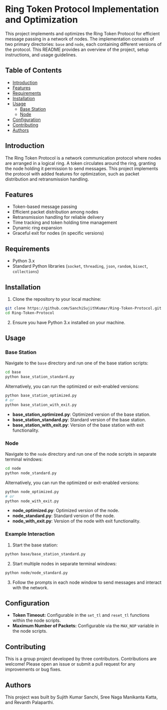 # Ring Token Protocol Implementation and Optimization

This project implements and optimizes the Ring Token Protocol for efficient message passing in a network of nodes. The implementation consists of two primary directories: `base` and `node`, each containing different versions of the protocol. This README provides an overview of the project, setup instructions, and usage guidelines.

## Table of Contents

- [Introduction](#introduction)
- [Features](#features)
- [Requirements](#requirements)
- [Installation](#installation)
- [Usage](#usage)
  - [Base Station](#base-station)
  - [Node](#node)
- [Configuration](#configuration)
- [Contributing](#contributing)
- [Authors](#authors)

## Introduction

The Ring Token Protocol is a network communication protocol where nodes are arranged in a logical ring. A token circulates around the ring, granting the node holding it permission to send messages. This project implements the protocol with added features for optimization, such as packet distribution and retransmission handling.

## Features

- Token-based message passing
- Efficient packet distribution among nodes
- Retransmission handling for reliable delivery
- Time tracking and token holding time management
- Dynamic ring expansion
- Graceful exit for nodes (in specific versions)

## Requirements

- Python 3.x
- Standard Python libraries (`socket`, `threading`, `json`, `random`, `bisect`, `collections`)

## Installation

1. Clone the repository to your local machine:

```bash
git clone https://github.com/SanchiSujithKumar/Ring-Token-Protocol.git
cd Ring-Token-Protocol
```

2. Ensure you have Python 3.x installed on your machine.

## Usage

### Base Station

Navigate to the `base` directory and run one of the base station scripts:

```bash
cd base
python base_station_standard.py
```

Alternatively, you can run the optimized or exit-enabled versions:

```bash
python base_station_optimized.py
# or
python base_station_with_exit.py
```

- **base_station_optimized.py**: Optimized version of the base station.
- **base_station_standard.py**: Standard version of the base station.
- **base_station_with_exit.py**: Version of the base station with exit functionality.

### Node

Navigate to the `node` directory and run one of the node scripts in separate terminal windows:

```bash
cd node
python node_standard.py
```

Alternatively, you can run the optimized or exit-enabled versions:

```bash
python node_optimized.py
# or
python node_with_exit.py
```

- **node_optimized.py**: Optimized version of the node.
- **node_standard.py**: Standard version of the node.
- **node_with_exit.py**: Version of the node with exit functionality.

### Example Interaction

1. Start the base station:

```bash
python base/base_station_standard.py
```

2. Start multiple nodes in separate terminal windows:

```bash
python node/node_standard.py
```

3. Follow the prompts in each node window to send messages and interact with the network.

## Configuration

- **Token Timeout:** Configurable in the `set_tl` and `reset_tl` functions within the node scripts.
- **Maximum Number of Packets:** Configurable via the `MAX_NOP` variable in the node scripts.

## Contributing

This is a group project developed by three contributors. Contributions are welcome! Please open an issue or submit a pull request for any improvements or bug fixes.

## Authors

This project was built by Sujith Kumar Sanchi, Sree Naga Manikanta Katta, and Revanth Palaparthi.